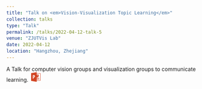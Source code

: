 ```yaml
---
title: "Talk on <em>Vision-Visualization Topic Learning</em>"
collection: talks
type: "Talk"
permalink: /talks/2022-04-12-talk-5
venue: "ZJUTVis Lab"
date: 2022-04-12
location: "Hangzhou, Zhejiang"
---
```


A Talk for computer vision groups and visualization groups to communicate learning.&nbsp;&nbsp;<a href="http://TongLi97.github.io/files/GroupMeetingReport202204.pptx"><img src="/images/ppt.png" weight="25px" height="25px"/></a>                       
